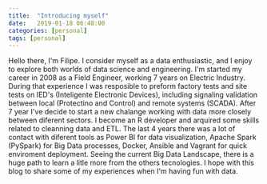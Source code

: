 ```yaml
---
title:  "Introducing myself"
date:   2019-01-18 06:48:00
categories: [personal]
tags: [personal]
---
```


Hello there, I'm Filipe. I consider myself as a data enthusiastic, and I enjoy to explore both worlds of data science and engineering. I'm started my career in 2008 as a Field Engineer, working 7 years on Electric Industry. During that experience I was resposible to preform factory tests and site tests on IED's (Inteligente Electronic Devices), including signaling validation between local (Protectino and Control) and remote systems (SCADA). After 7 year I've decide to start a new chalange working with data more closely between diferent sectors. I become an R developer and arquired some skills related to cleanning data and ETL. The last 4 years there was a lot of contact with diferent tools as Power BI for data visualization, Apache Spark (PySpark) for Big Data processes, Docker, Ansible and Vagrant for quick enviroment deployment. Seeing the current Big Data Landscape, there is a huge path to learn a litle more from the others tecnologies. I hope with this blog to share some of my experiences when I'm having fun with data.   

